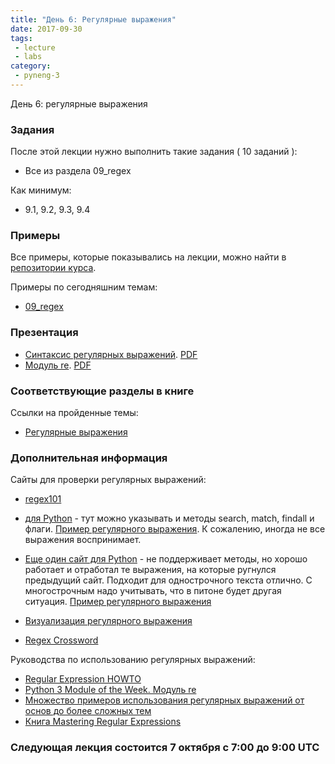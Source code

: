 ```yaml
---
title: "День 6: Регулярные выражения"
date: 2017-09-30
tags:
 - lecture
 - labs
category:
 - pyneng-3
---
```


День 6: регулярные выражения

### Задания

После этой лекции нужно выполнить такие задания ( 10 заданий ):

* Все из раздела 09_regex

Как минимум:

* 9.1, 9.2, 9.3, 9.4


### Примеры

Все примеры, которые показывались на лекции, можно найти в [репозитории курса](https://github.com/pyneng/pyneng-online-sep-oct-2017).

Примеры по сегодняшним темам:

* [09_regex](https://github.com/pyneng/pyneng-online-sep-oct-2017/tree/master/examples/09_regex)

### Презентация

* [Синтаксис регулярных выражений](https://gitpitch.com/natenka/pyneng-slides/py3-regex). [PDF](https://github.com/pyneng/pyneng-online-sep-oct-2017/raw/master/presentations/09_regex.pdf)
* [Модуль re](https://gitpitch.com/natenka/pyneng-slides/py3-regex-re). [PDF](https://github.com/pyneng/pyneng-online-sep-oct-2017/raw/master/presentations/09_regex_re.pdf)


### Соответствующие разделы в книге

Ссылки на пройденные темы:

* [Регулярные выражения](https://natenka.gitbooks.io/pyneng/content/book/09_regex/)


### Дополнительная информация

Сайты для проверки регулярных выражений:
* [regex101](https://regex101.com/)
* [для Python](http://www.pyregex.com/) - тут можно указывать и методы search, match, findall и флаги. [Пример регулярного выражения](http://www.pyregex.com/?id=eyJyZWdleCI6IihcXGQrKSArKFthLWYsMC05LFxcLl0rKSArXFx3KyArKD9QPGludGY%2BXFxTKykuKiIsImZsYWdzIjowLCJtYXRjaF90eXBlIjoic2VhcmNoIiwidGVzdF9zdHJpbmciOiIxMDAgICAgYWFiYi5jYzEwLjcwMDAgICAgRFlOQU1JQyAgICAgR2kwLzFcbiAgMjAwICAgIGFhYmIuY2MyMC43MDAwICAgIERZTkFNSUMgICAgIEdpMC8yIn0%3D). К сожалению, иногда не все выражения воспринимает.
* [Еще один сайт для Python](http://pythex.org/) - не поддерживает методы, но хорошо работает и отработал те выражения, на которые ругнулся предыдущий сайт. Подходит для однострочного текста отлично. С многострочным надо учитывать, что в питоне будет другая ситуация. [Пример регулярного выражения](http://pythex.org/?regex=%20*(%5Cd%2B)%20%2B%5Ba-f%2C0-9%2C%5C.%5D%2B%20%2B%5Cw%2B%20%2B(%3FP%3Cintf%3E%5CS%2B)&test_string=%20%20100%20%20%20%20aabb.cc10.7000%20%20%20%20DYNAMIC%20%20%20%20%20Gi0%2F1&ignorecase=0&multiline=0&dotall=0&verbose=0)

* [Визуализация регулярного выражения](https://regexper.com/)
* [Regex Cross­word](https://regexcrossword.com/)

Руководства по использованию регулярных выражений:

* [Regular Expression HOWTO](https://docs.python.org/3.6/howto/regex.html)
* [Python 3 Module of the Week. Модуль re](https://pymotw.com/3/re/)
* [Множество примеров использования регулярных выражений от основ до более сложных тем](http://www.rexegg.com/)
* [Книга Mastering Regular Expressions](https://www.amazon.com/dp/0596528124)


### Следующая лекция состоится 7 октября с 7:00 до 9:00 UTC

